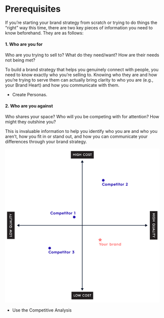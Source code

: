 # Prerequisites

If you’re starting your brand strategy from scratch or trying to do things the “right” way this time, there are two key pieces of information you need to know beforehand. They are as follows:

#### 1. Who are you for

Who are you trying to sell to? What do they need/want? How are their needs not being met?

To build a brand strategy that helps you genuinely connect with people, you need to know exactly who you’re selling to. Knowing who they are and how you’re trying to serve them can actually bring clarity to who you are (e.g., your Brand Heart) and how you communicate with them.

- Create Personas.

#### 2. Who are you against

Who shares your space? Who will you be competing with for attention? How might they outshine you?

This is invaluable information to help you identify who you are and who you aren’t, how you fit in or stand out, and how you can communicate your differences through your brand strategy.

<img src="./assets/images/positioning-map.png" width="600"/>

- Use the Competitive Analysis
